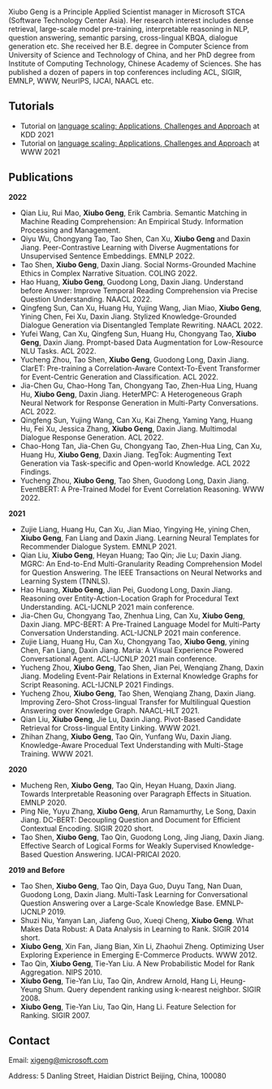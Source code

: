 Xiubo Geng is a Principle Applied Scientist manager in Microsoft STCA (Software Technology Center Asia). Her research interest includes dense retrieval, large-scale model pre-training, interpretable reasoning in NLP, question answering, semantic parsing, cross-lingual KBQA, dialogue generation etc. She received her B.E. degree in Computer Science from University of Science and Technology of China,  and her PhD degree from Institute of Computing Technology, Chinese Academy of Sciences. She has published a dozen of papers in top conferences including ACL, SIGIR, EMNLP, WWW, NeurIPS, IJCAI, NAACL etc.

## Tutorials
- Tutorial on [language scaling: Applications, Challenges and Approach](https://languagescalingkdd.github.io/) at KDD 2021
- Tutorial on [language scaling: Applications, Challenges and Approach](https://languagescaling.github.io/) at WWW 2021

## Publications
**2022**
- Qian Liu, Rui Mao, **Xiubo Geng**, Erik Cambria. Semantic Matching in Machine Reading Comprehension: An Empirical Study. Information Processing and Management.
- Qiyu Wu, Chongyang Tao, Tao Shen, Can Xu, **Xiubo Geng** and Daxin Jiang. Peer-Contrastive Learning with Diverse Augmentations for Unsupervised Sentence Embeddings. EMNLP 2022.
- Tao Shen, **Xiubo Geng**, Daxin Jiang. Social Norms-Grounded Machine Ethics in Complex Narrative Situation. COLING 2022.
- Hao Huang, **Xiubo Geng**, Guodong Long, Daxin Jiang. Understand before Answer: Improve Temporal Reading Comprehension via Precise Question Understanding. NAACL 2022.
- Qingfeng Sun, Can Xu, Huang Hu, Yujing Wang, Jian Miao, **Xiubo Geng**, Yining Chen, Fei Xu, Daxin Jiang. Stylized Knowledge-Grounded Dialogue Generation via Disentangled Template Rewriting. NAACL 2022.
- Yufei Wang, Can Xu, Qingfeng Sun, Huang Hu, Chongyang Tao, **Xiubo Geng**, Daxin Jiang. Prompt-based Data Augmentation for Low-Resource NLU Tasks. ACL 2022.
- Yucheng Zhou, Tao Shen, **Xiubo Geng**, Guodong Long, Daxin Jiang. ClarET: Pre-training a Correlation-Aware Context-To-Event Transformer for Event-Centric Generation and Classification. ACL 2022.
- Jia-Chen Gu, Chao-Hong Tan, Chongyang Tao, Zhen-Hua Ling, Huang Hu, **Xiubo Geng**, Daxin Jiang. HeterMPC: A Heterogeneous Graph Neural Network for Response Generation in Multi-Party Conversations. ACL 2022.
- Qingfeng Sun, Yujing Wang, Can Xu, Kai Zheng, Yaming Yang, Huang Hu, Fei Xu, Jessica Zhang, **Xiubo Geng**, Daxin Jiang. Multimodal Dialogue Response Generation. ACL 2022.
- Chao-Hong Tan, Jia-Chen Gu, Chongyang Tao, Zhen-Hua Ling, Can Xu, Huang Hu, **Xiubo Geng**, Daxin Jiang. TegTok: Augmenting Text Generation via Task-specific and Open-world Knowledge. ACL 2022 Findings.
- Yucheng Zhou, **Xiubo Geng**, Tao Shen, Guodong Long, Daxin Jiang. EventBERT: A Pre-Trained Model for Event Correlation Reasoning. WWW 2022.

**2021**
- Zujie Liang, Huang Hu, Can Xu, Jian Miao, Yingying He, yining Chen, **Xiubo Geng**, Fan Liang and Daxin Jiang. Learning Neural Templates for Recommender Dialogue System. EMNLP 2021.
- Qian Liu, **Xiubo Geng**, Heyan Huang; Tao Qin; Jie Lu; Daxin Jiang. MGRC: An End-to-End Multi-Granularity Reading Comprehension Model for Question Answering. The IEEE Transactions on Neural Networks and Learning System (TNNLS).
- Hao Huang, **Xiubo Geng**, Jian Pei, Guodong Long, Daxin Jiang. Reasoning over Entity-Action-Location Graph for Procedural Text Understanding. ACL-IJCNLP 2021 main conference.
- Jia-Chen Gu, Chongyang Tao, Zhenhua Ling, Can Xu, **Xiubo Geng**, Daxin Jiang. MPC-BERT: A Pre-Trained Language Model for Multi-Party Conversation Understanding. ACL-IJCNLP 2021 main conference.
- Zujie Liang, Huang Hu, Can Xu, Chongyang Tao, **Xiubo Geng**, yining Chen, Fan Liang, Daxin Jiang. Maria: A Visual Experience Powered Conversational Agent. ACL-IJCNLP 2021 main conference.
- Yucheng Zhou, **Xiubo Geng**, Tao Shen, Jian Pei, Wenqiang Zhang, Daxin Jiang. Modeling Event-Pair Relations in External Knowledge Graphs for Script Reasoning. ACL-IJCNLP 2021 Findings.
- Yucheng Zhou, **Xiubo Geng**, Tao Shen, Wenqiang Zhang, Daxin Jiang. Improving Zero-Shot Cross-lingual Transfer for Multilingual Question Answering over Knowledge Graph. NAACL-HLT 2021.
- Qian Liu, **Xiubo Geng**, Jie Lu, Daxin Jiang. Pivot-Based Candidate Retrieval for Cross-lingual Entity Linking. WWW 2021.
- Zhihan Zhang, **Xiubo Geng**, Tao Qin, Yunfang Wu, Daxin Jiang. Knowledge-Aware Procedual Text Understanding with Multi-Stage Training. WWW 2021.

**2020**
- Mucheng Ren, **Xiubo Geng**, Tao Qin, Heyan Huang, Daxin Jiang. Towards Interpretable Reasoning over Paragraph Effects in Situation. EMNLP 2020.
- Ping Nie, Yuyu Zhang, **Xiubo Geng**, Arun Ramamurthy, Le Song, Daxin Jiang. DC-BERT: Decoupling Question and Document for Efficient Contextual Encoding. SIGIR 2020 short.
- Tao Shen, **Xiubo Geng**, Tao Qin, Guodong Long, Jing Jiang, Daxin Jiang. Effective Search of Logical Forms for Weakly Supervised Knowledge-Based Question Answering.  IJCAI-PRICAI 2020.

**2019 and Before**
- Tao Shen, **Xiubo Geng**, Tao Qin, Daya Guo, Duyu Tang, Nan Duan, Guodong Long, Daxin Jiang. Multi-Task Learning for Conversational Question Answering over a Large-Scale Knowledge Base. EMNLP-IJCNLP 2019.
- Shuzi Niu, Yanyan Lan, Jiafeng Guo, Xueqi Cheng, **Xiubo Geng**. What Makes Data Robust: A Data Analysis in Learning to Rank. SIGIR 2014 short.
- **Xiubo Geng**, Xin Fan, Jiang Bian, Xin Li, Zhaohui Zheng. Optimizing User Exploring Experience in Emerging E-Commerce Products. WWW 2012.
- Tao Qin, **Xiubo Geng**, Tie-Yan Liu. A New Probabilistic Model for Rank Aggregation. NIPS 2010.
- **Xiubo Geng**, Tie-Yan Liu, Tao Qin, Andrew Arnold, Hang Li, Heung-Yeung Shum. Query dependent ranking using k-nearest neighbor. SIGIR 2008.
- **Xiubo Geng**, Tie-Yan Liu, Tao Qin, Hang Li. Feature Selection for Ranking. SIGIR 2007.

## Contact
Email: xigeng@microsoft.com

Address: 5 Danling Street, Haidian District Beijing, China, 100080
